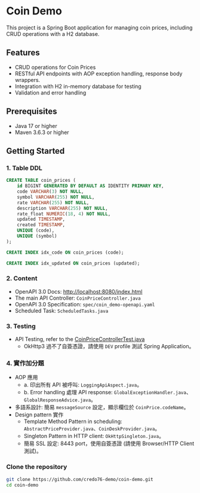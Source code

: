 # Coin Demo

This project is a Spring Boot application for managing coin prices, including CRUD operations with a H2 database.

## Features
- CRUD operations for Coin Prices
- RESTful API endpoints with AOP exception handling, response body wrappers.
- Integration with H2 in-memory database for testing
- Validation and error handling

## Prerequisites
- Java 17 or higher
- Maven 3.6.3 or higher

## Getting Started
### 1. Table DDL
```sql
CREATE TABLE coin_prices (
    id BIGINT GENERATED BY DEFAULT AS IDENTITY PRIMARY KEY,
    code VARCHAR(3) NOT NULL,
    symbol VARCHAR(255) NOT NULL,
    rate VARCHAR(255) NOT NULL,
    description VARCHAR(255) NOT NULL,
    rate_float NUMERIC(18, 4) NOT NULL,
    updated TIMESTAMP,
    created TIMESTAMP,
    UNIQUE (code),
    UNIQUE (symbol)
);

CREATE INDEX idx_code ON coin_prices (code);

CREATE INDEX idx_updated ON coin_prices (updated);
```
### 2. Content
- OpenAPI 3.0 Docs: [http://localhost:8080/index.html](http://localhost:8080/index.html)
- The main API Controller: `CoinPriceController.java`
- OpenAPI 3.0 Specification: `spec/coin_demo-openapi.yaml`
- Scheduled Task: `ScheduledTasks.java`
  
### 3. Testing
- API Testing, refer to the [CoinPriceControllerTest.java](https://github.com/credo76-demo/coin-demo/blob/main/src/test/java/org/credo/labs/coindemo/price/controller/CoinPriceControllerTest.java)
  - OkHttp3 過不了自簽憑證，請使用 `DEV` profile 測試 Spring Application。

### 4. 實作加分題
- AOP 應用 
  - a. 印出所有 API 被呼叫: `LoggingApiAspect.java`。
  - b. Error handling 處理 API response: `GlobalExceptionHandler.java`、`GlobalResponseAdvice.java`。
- 多語系設計: 簡易 `messageSource` 設定，顯示欄位於 `CoinPrice.codeName`。
- Design pattern 實作
  - Template Method Pattern in scheduling: `AbstractPriceProvider.java`、`CoinDeskProvider.java`。
  - Singleton Pattern in HTTP client: `OkHttpSingleton.java`。
  - 簡易 SSL 設定: 8443 port，使用自簽憑證 (請使用 Browser/HTTP Client 測試)。

### Clone the repository
```bash
git clone https://github.com/credo76-demo/coin-demo.git
cd coin-demo
